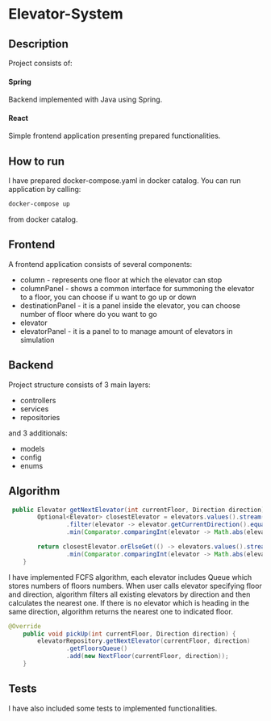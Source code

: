 # Elevator-System

## Description
Project consists of:
#### Spring
Backend implemented with Java using Spring.
#### React
Simple frontend application presenting prepared functionalities.

## How to run
I have prepared docker-compose.yaml in docker catalog. You can run application by calling:
```bash
docker-compose up
```
from docker catalog.

## Frontend
A frontend application consists of several components:
* column - represents one floor at which the elevator can stop
* columnPanel - shows a common interface for summoning the elevator to a floor, you can choose if u want to go up or down
* destinationPanel - it is a panel inside the elevator, you can choose number of floor where do you want to go
* elevator
* elevatorPanel - it is a panel to to manage amount of elevators in simulation

## Backend 
Project structure consists of 3 main layers:
* controllers
* services
* repositories

and 3 additionals:
* models 
* config
* enums

## Algorithm

```java
 public Elevator getNextElevator(int currentFloor, Direction direction) {
        Optional<Elevator> closestElevator = elevators.values().stream()
                .filter(elevator -> elevator.getCurrentDirection().equals(direction) || elevator.getCurrentDirection().equals(Direction.WAITING))
                .min(Comparator.comparingInt(elevator -> Math.abs(elevator.getCurrentFloor() - currentFloor)));

        return closestElevator.orElseGet(() -> elevators.values().stream()
                .min(Comparator.comparingInt(elevator -> Math.abs(elevator.getCurrentFloor() - currentFloor))).get());
    }
```

I have implemented FCFS algorithm, each elevator includes Queue which stores numbers of floors numbers. When user calls elevator specifying floor and direction, algorithm filters all existing elevators by direction and then 
calculates the nearest one. If there is no elevator which is heading in the same direction, algorithm returns the nearest one to indicated floor.

```java
@Override
    public void pickUp(int currentFloor, Direction direction) {
        elevatorRepository.getNextElevator(currentFloor, direction)
                .getFloorsQueue()
                .add(new NextFloor(currentFloor, direction));
    }
```

## Tests

I have also included some tests to implemented functionalities.
